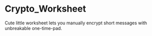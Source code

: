 # Crypto_Worksheet
Cute little worksheet lets you manually encrypt short messages with unbreakable one-time-pad.
